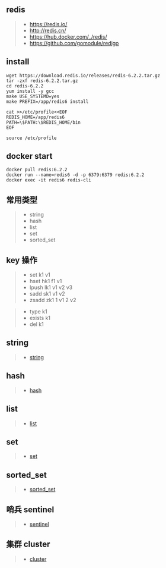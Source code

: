 ## redis
>- https://redis.io/
>- http://redis.cn/
>- https://hub.docker.com/_/redis/
>- https://github.com/gomodule/redigo

## install
```
wget https://download.redis.io/releases/redis-6.2.2.tar.gz
tar -zxf redis-6.2.2.tar.gz
cd redis-6.2.2
yum install -y gcc 
make USE_SYSTEMD=yes
make PREFIX=/app/redis6 install

cat >>/etc/profile<<EOF
REDIS_HOME=/app/redis6
PATH=\$PATH:\$REDIS_HOME/bin
EOF

source /etc/profile

```

## docker start

```
docker pull redis:6.2.2
docker run --name=redis6 -d -p 6379:6379 redis:6.2.2
docker exec -it redis6 redis-cli 
```


## 常用类型 
>- string
>- hash
>- list
>- set
>- sorted_set

## key 操作
>- set k1 v1 
>- hset hk1 f1 v1 
>- lpush lk1 v1 v2 v3 
>- sadd sk1 v1 v2 
>- zsadd zk1 1 v1 2 v2 
 
>- type k1
>- exists k1
>- del k1


## string
>- [string](./README.string.md)

## hash
>- [hash](./README.hash.md)

## list 
>- [list](./README.list.md)

## set 
>- [set](./README.set.md)

## sorted_set
>- [sorted_set](./README.sorted_set.md)

## 哨兵 sentinel
>- [sentinel](./README.sentinel.md)

## 集群 cluster 
>- [cluster](./README.cluster.md)
